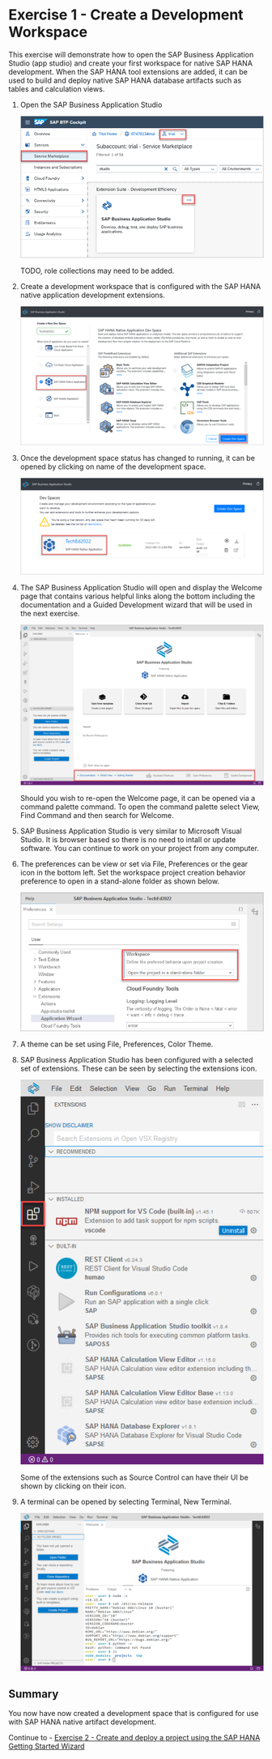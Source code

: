 # Exercise 1 - Create a Development Workspace

This exercise will demonstrate how to open the SAP Business Application Studio (app studio) and create your first workspace for native SAP HANA development.  When the SAP HANA tool extensions are added, it can be used to build and deploy native SAP HANA database artifacts such as tables and calculation views.  

1. Open the SAP Business Application Studio
    
    ![](images/create-or-open.png)

    TODO, role collections may need to be added.

2. Create a development workspace that is configured with the SAP HANA native application development extensions.

    ![](images/workspace.png)

3. Once the development space status has changed to running, it can be opened by clicking on name of the development space.

    ![](images/started.png)

4. The SAP Business Application Studio will open and display the Welcome page that contains various helpful links along the bottom including the documentation and a Guided Development wizard that will be used in the next exercise.

    ![](images/Welcome.png)

    Should you wish to re-open the Welcome page, it can be opened via a command palette command.  To open the command palette select View, Find Command and then search for Welcome.

5. SAP Business Application Studio is very similar to Microsoft Visual Studio.  It is browser based so there is no need to intall or update software.  You can continue to work on your project from any computer.  

6. The preferences can be view or set via File, Preferences or the gear icon in the bottom left.  Set the workspace project creation behavior preference to open in a stand-alone folder as shown below.

    ![](images/preferences.png)

7. A theme can be set using File, Preferences, Color Theme.

8. SAP Business Application Studio has been configured with a selected set of extensions.  These can be seen by selecting the extensions icon.  

    ![](images/extensions.png)

    Some of the extensions such as Source Control can have their UI be shown by clicking on their icon.

9. A terminal can be opened by selecting Terminal, New Terminal.

    ![](images/terminal.png)


## Summary

You now have now created a development space that is configured for use with SAP HANA native artifact development.

Continue to - [Exercise 2 - Create and deploy a project using the SAP HANA Getting Started Wizard](../ex2/README.md)

